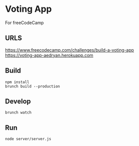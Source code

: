 # Voting App
For freeCodeCamp

## URLS
https://www.freecodecamp.com/challenges/build-a-voting-app  
https://voting-app-aedryan.herokuapp.com

## Build
`npm install`  
`brunch build --production`

## Develop
`brunch watch`

## Run
`node server/server.js`